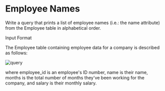 # Employee Names


Write a query that prints a list of employee names (i.e.: the name attribute) from the Employee table in alphabetical order.

Input Format

The Employee table containing employee data for a company is described as follows:

![query](https://s3.amazonaws.com/hr-challenge-images/19629/1458557872-4396838885-ScreenShot2016-03-21at4.27.13PM.png)

where employee_id is an employee's ID number, name is their name, months is the total number of months they've been working for the company, and salary is their monthly salary.
